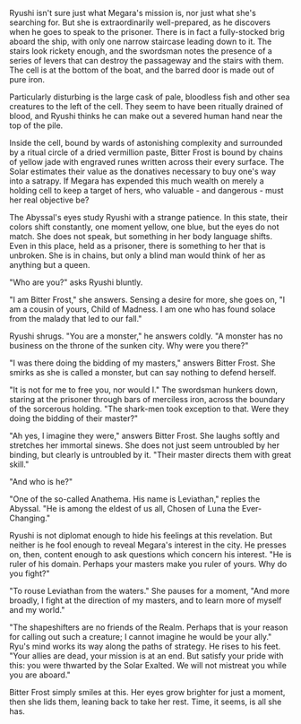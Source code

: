 Ryushi isn't sure just what Megara's mission is, nor just what she's searching for. But she is extraordinarily well-prepared, as he discovers when he goes to speak to the prisoner. There is in fact a fully-stocked brig aboard the ship, with only one narrow staircase leading down to it. The stairs look rickety enough, and the swordsman notes the presence of a series of levers that can destroy the passageway and the stairs with them. The cell is at the bottom of the boat, and the barred door is made out of pure iron.

Particularly disturbing is the large cask of pale, bloodless fish and other sea creatures to the left of the cell. They seem to have been ritually drained of blood, and Ryushi thinks he can make out a severed human hand near the top of the pile.

Inside the cell, bound by wards of astonishing complexity and surrounded by a ritual circle of a dried vermillion paste, Bitter Frost is bound by chains of yellow jade with engraved runes written across their every surface. The Solar estimates their value as the donatives necessary to buy one's way into a satrapy. If Megara has expended this much wealth on merely a holding cell to keep a target of hers, who valuable - and dangerous - must her real objective be?

The Abyssal's eyes study Ryushi with a strange patience. In this state, their colors shift constantly, one moment yellow, one blue, but the eyes do not match. She does not speak, but something in her body language shifts. Even in this place, held as a prisoner, there is something to her that is unbroken. She is in chains, but only a blind man would think of her as anything but a queen.

"Who are you?" asks Ryushi bluntly.

"I am Bitter Frost," she answers. Sensing a desire for more, she goes on, "I am a cousin of yours, Child of Madness. I am one who has found solace from the malady that led to our fall."

Ryushi shrugs. "You are a monster," he answers coldly. "A monster has no business on the throne of the sunken city. Why were you there?"

"I was there doing the bidding of my masters," answers Bitter Frost. She smirks as she is called a monster, but can say nothing to defend herself.

"It is not for me to free you, nor would I." The swordsman hunkers down, staring at the prisoner through bars of merciless iron, across the boundary of the sorcerous holding. "The shark-men took exception to that. Were they doing the bidding of their master?"

"Ah yes, I imagine they were," answers Bitter Frost. She laughs softly and stretches her immortal sinews. She does not just seem untroubled by her binding, but clearly is untroubled by it. "Their master directs them with great skill."

"And who is he?"

"One of the so-called Anathema. His name is Leviathan," replies the Abyssal. "He is among the eldest of us all, Chosen of Luna the Ever-Changing."

Ryushi is not diplomat enough to hide his feelings at this revelation. But neither is he fool enough to reveal Megara's interest in the city. He presses on, then, content enough to ask questions which concern his interest. "He is ruler of his domain. Perhaps your masters make you ruler of yours. Why do you fight?"

"To rouse Leviathan from the waters." She pauses for a moment, "And more broadly, I fight at the direction of my masters, and to learn more of myself and my world."

"The shapeshifters are no friends of the Realm. Perhaps that is your reason for calling out such a creature; I cannot imagine he would be your ally." Ryu's mind works its way along the paths of strategy. He rises to his feet. "Your allies are dead, your mission is at an end. But satisfy your pride with this: you were thwarted by the Solar Exalted. We will not mistreat you while you are aboard."

Bitter Frost simply smiles at this. Her eyes grow brighter for just a moment, then she lids them, leaning back to take her rest. Time, it seems, is all she has.